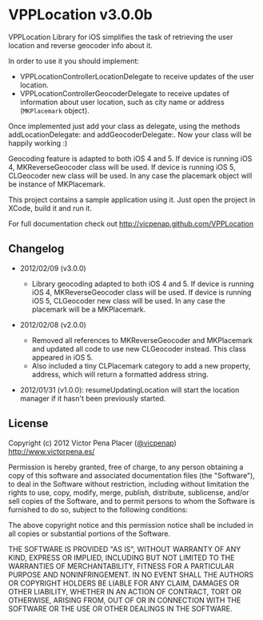 # VPPLocation v3.0.0b

VPPLocation Library for iOS simplifies the task of retrieving the user 
location and reverse geocoder info about it. 

In order to use it you should implement:
 
- VPPLocationControllerLocationDelegate to receive updates of the user
location.
- VPPLocationControllerGeocoderDelegate to receive updates of information
about user location, such as city name or address (`MKPlacemark` object).

Once implemented just add your class as delegate, using the methods 
addLocationDelegate: and addGeocoderDelegate:. Now your class will be 
happily working :)

Geocoding feature is adapted to both iOS 4 and 5. If device is running iOS 
4, MKReverseGeocoder class will be used. If device is running iOS 5, CLGeocoder
new class will be used. In any case the placemark object will be instance of
MKPlacemark.

This project contains a sample application using it. Just open the project in 
XCode, build it and run it. 

For full documentation check out 
http://vicpenap.github.com/VPPLocation

## Changelog 
- 2012/02/09 (v3.0.0)
    - Library geocoding adapted to both iOS 4 and 5. If device is running iOS 
4, MKReverseGeocoder class will be used. If device is running iOS 5, CLGeocoder
new class will be used. In any case the placemark will be a MKPlacemark.
- 2012/02/08 (v2.0.0)
    - Removed all references to MKReverseGeocoder and MKPlacemark
and updated all code to use new CLGeocoder instead. This class 
appeared in iOS 5.
    - Also included a tiny CLPlacemark category to add a new property,
address, which will return a formatted address string.

- 2012/01/31 (v1.0.0): resumeUpdatingLocation will start the location manager if it hasn't been previously started.

## License 

Copyright (c) 2012 Víctor Pena Placer ([@vicpenap](http://www.twitter.com/vicpenap))
http://www.victorpena.es/


Permission is hereby granted, free of charge, to any person obtaining a copy of this software and associated documentation files (the "Software"), to deal in the Software without restriction, including without limitation the rights to use, copy, modify, merge, publish, distribute, sublicense, and/or sell copies of the Software, and to permit persons to whom the Software is furnished to do so, subject to the following conditions:

The above copyright notice and this permission notice shall be included in all copies or substantial portions of the Software.

THE SOFTWARE IS PROVIDED "AS IS", WITHOUT WARRANTY OF ANY KIND, EXPRESS OR IMPLIED, INCLUDING BUT NOT LIMITED TO THE WARRANTIES OF MERCHANTABILITY, FITNESS FOR A PARTICULAR PURPOSE AND NONINFRINGEMENT. IN NO EVENT SHALL THE AUTHORS OR COPYRIGHT HOLDERS BE LIABLE FOR ANY CLAIM, DAMAGES OR OTHER LIABILITY, WHETHER IN AN ACTION OF CONTRACT, TORT OR OTHERWISE, ARISING FROM, OUT OF OR IN CONNECTION WITH THE SOFTWARE OR THE USE OR OTHER DEALINGS IN THE SOFTWARE.

